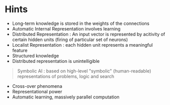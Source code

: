 # Hints

* Long-term knowledge is stored in the weights of the connections
* Automatic Internal Representation involves learning
* Distributed Representation : An input vector is represented by acitivity of certain hidden units (firing of particular set of neurons)
* Localist Representation : each hidden unit represents a meaningful feature 
* Structured knowledge
* Distributed representation is unintelligible

> Symbolic AI :  based on high-level "symbolic" (human-readable) representations of problems, logic and search

* Cross-over phenomena
* Representational power 
* Automatic learning, massively parallel computation